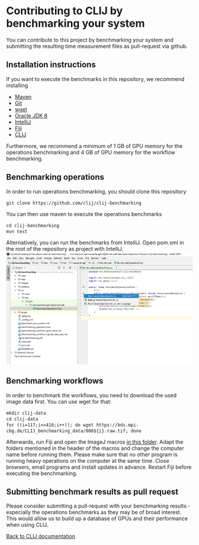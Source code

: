 # Contributing to CLIJ by benchmarking your system

You can contribute to this project by benchmarking your system and submitting the resulting time measurement files as pull-request via github.

## Installation instructions
If you want to execute the benchmarks in this repository, we recommend installing
* [Maven](http://maven.apache.org/install.html)
* [Git](https://git-scm.com/)
* [wget](https://www.gnu.org/software/wget/)
* [Oracle JDK 8](https://www.oracle.com/technetwork/java/javase/downloads/jdk8-downloads-2133151.html)
* [IntelliJ](https://www.jetbrains.com/idea/)
* [Fiji](http://fiji.sc/)
* [CLIJ](https://clij.github.io/clij-docs/installationInFiji)

Furthermore, we recommend a minimum of 1 GB of GPU memory for the operations benchmarking and 4 GB of GPU memory for the workflow benchmarking.

## Benchmarking operations

In order to run operations benchmarking, you should clone this repository

```
git clone https://github.com/clij/clij-benchmarking
```

You can then use maven to execute the operations benchmarks

```
cd clij-benchmarking
mvn test
```

Alternatively, you can run the benchmarks from IntelliJ. Open pom.xml in the root of the repository as project with IntelliJ.
![](images/intellij.png)

## Benchmarking workflows
In order to benchmark the workflows, you need to download the used image data first. You can use wget for that:

```
mkdir clij-data
cd clij-data
for ((i=117;i<=416;i++)); do wget https://bds.mpi-cbg.de/CLIJ_benchmarking_data/000${i}.raw.tif; done
```

Afterwards, run Fiji and open the ImageJ macros [in this folder](https://github.com/clij/clij-benchmarking/tree/master/src/main/macro_benchmarking_workflow).
Adapt the folders mentioned in the header of the macros and change the computer name before running them.
Please make sure that no other program is running heavy operations on the computer at the same time. 
Close browsers, email programs and install updates in advance. 
Restart Fiji before executing the benchmarking.

## Submitting benchmark results as pull request
Please consider submitting a pull-request with your benchmarking results - especially the operations benchmarks as they may be of broad interest. 
This would allow us to build up a database of GPUs and their performance when using CLIJ.

[Back to CLIJ documentation](https://clij.github.io/)


